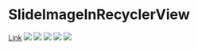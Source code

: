 # SlideImageInRecyclerView
[Link](https://viblo.asia/vtabk2/posts/maGK7LwDZj2)
![](https://viblo.asia/uploads/21c1b9fc-ef4c-49fd-b6e1-de0f8b91e9f5.png)
![](https://viblo.asia/uploads/a1c0c833-702a-4dab-9ca5-a36dbe9fd4d3.png)
![](https://viblo.asia/uploads/38e2f2cb-027b-4074-b5d1-31be7cc88b0e.png)
![](https://viblo.asia/uploads/30908a7a-b073-4f70-b41b-a6594835e25c.png)
![](https://viblo.asia/uploads/edea39fe-2b08-4f1c-8b60-45cfb5f05f83.png)
